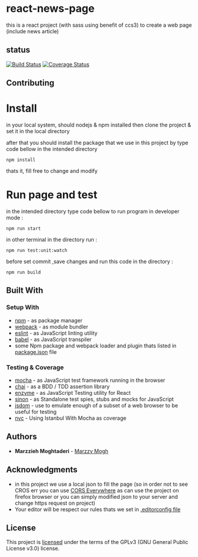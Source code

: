 # react-news-page

this is a react project (with sass using benefit of ccs3) to create a web page (include news article)

## status

[![Build Status](https://travis-ci.org/marzzy/react-news-view-page.svg?branch=first-check)](https://travis-ci.org/marzzy/react-news-view-page)
[![Coverage Status](https://coveralls.io/repos/github/marzzy/react-news-view-page/badge.svg?branch=first-check)](https://coveralls.io/github/marzzy/react-news-view-page?branch=first-check)


## Contributing
# Install

in your local system, should nodejs & npm installed 
then clone the project & set it in the local directory 

after that you should install the package that we use 
in this project by type code bellow in the intended directory
```
npm install
```
thats it, fill free to change and modify

# Run page and test

in the intended directory type code bellow to run program in developer mode :
```
npm run start
```

in other terminal in the directory run :
```
npm run test:unit:watch
```

before set commit ,save changes and run this code in the directory : 
```
npm run build
```

## Built With

### Setup With
  * [npm](https://www.npmjs.com/) - as package manager
  * [webpack](https://webpack.js.org/) - as module bundler
  * [eslint](https://eslint.org/) - as JavaScript linting utility
  * [babel](https://babeljs.io/) - as JavaScript transpiler
  * some Npm package and webpack loader and plugin thats listed in [package.json](https://github.com/marzzy/react-news-view-page/blob/master/package.json) file

### Testing & Coverage
  * [mocha](https://mochajs.org) - as JavaScript test framework running in the browser
  * [chai](www.chaijs.com) - as a BDD / TDD assertion library
  * [enzyme](https://github.com/airbnb/enzyme) - as JavaScript Testing utility for React
  * [sinon](sinonjs.org) - as Standalone test spies, stubs and mocks for JavaScript
  * [jsdom](https://www.npmjs.com/package/jsdom) - use to emulate enough of a subset of a web browser to be useful for testing
  * [nyc](https://istanbul.js.org/docs/tutorials/mocha/) - Using Istanbul With Mocha as coverage 

## Authors

* **Marzzieh Moghtaderi** - [Marzzy Mogh](https://github.com/marzzy)

## Acknowledgments

* in this project we use a local json to fill the page (so in order not to see CROS err you can use [CORS Everywhere](https://addons.mozilla.org/en-US/firefox/addon/cors-everywhere/) as can use the project on firefox browser or you can simply modified json to your server and change https request on project)
* Your editor will be respect our rules thats we set in [.editorconfig file](https://github.com/marzzy/react-news-view-page/blob/master/.editorconfig)

## License
This project is [licensed](https://github.com/marzzy/react-news-view-page/blob/master/LICENSE.md) under the terms of the GPLv3 (GNU General Public License v3.0) license.
